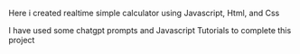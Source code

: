 Here i created realtime simple calculator using Javascript, Html, and Css

I have used some chatgpt prompts and Javascript Tutorials to complete this project